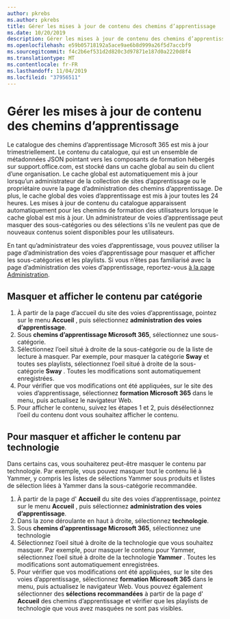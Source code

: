 ```yaml
---
author: pkrebs
ms.author: pkrebs
title: Gérer les mises à jour de contenu des chemins d’apprentissage
ms.date: 10/20/2019
description: Gérer les mises à jour de contenu des chemins d’apprentissage
ms.openlocfilehash: e59b05718192a5ace9ae6b8d999a26f5d7accbf9
ms.sourcegitcommit: f4c2b6ef531d2d820c3d97871e187d0a2220d8f4
ms.translationtype: MT
ms.contentlocale: fr-FR
ms.lasthandoff: 11/04/2019
ms.locfileid: "37956511"
---
```

# <a name="manage-learning-pathways-content-updates"></a>Gérer les mises à jour de contenu des chemins d’apprentissage
Le catalogue des chemins d’apprentissage Microsoft 365 est mis à jour trimestriellement. Le contenu du catalogue, qui est un ensemble de métadonnées JSON pointant vers les composants de formation hébergés sur support.office.com, est stocké dans un cache global au sein du client d’une organisation. Le cache global est automatiquement mis à jour lorsqu’un administrateur de la collection de sites d’apprentissage ou le propriétaire ouvre la page d’administration des chemins d’apprentissage. De plus, le cache global des voies d’apprentissage est mis à jour toutes les 24 heures. Les mises à jour de contenu du catalogue apparaissent automatiquement pour les chemins de formation des utilisateurs lorsque le cache global est mis à jour. Un administrateur de voies d’apprentissage peut masquer des sous-catégories ou des sélections s’ils ne veulent pas que de nouveaux contenus soient disponibles pour les utilisateurs.

En tant qu’administrateur des voies d’apprentissage, vous pouvez utiliser la page d’administration des voies d’apprentissage pour masquer et afficher les sous-catégories et les playlists. Si vous n’êtes pas familiarisé avec la page d’administration des voies d’apprentissage, reportez-vous [à la page Administration](custom_accessadmin.md).

## <a name="hide-and-unhide-content-by-category"></a>Masquer et afficher le contenu par catégorie
1. À partir de la page d’accueil du site des voies d’apprentissage, pointez sur le menu **Accueil** , puis sélectionnez **administration des voies d’apprentissage**.
2. Sous **chemins d’apprentissage Microsoft 365**, sélectionnez une sous-catégorie.
3. Sélectionnez l’oeil situé à droite de la sous-catégorie ou de la liste de lecture à masquer. Par exemple, pour masquer la catégorie **Sway** et toutes ses playlists, sélectionnez l’oeil situé à droite de la sous-catégorie **Sway** . Toutes les modifications sont automatiquement enregistrées.
4. Pour vérifier que vos modifications ont été appliquées, sur le site des voies d’apprentissage, sélectionnez **formation Microsoft 365** dans le menu, puis actualisez le navigateur Web.
5. Pour afficher le contenu, suivez les étapes 1 et 2, puis désélectionnez l’oeil du contenu dont vous souhaitez afficher le contenu.

## <a name="to-hide-and-unhide-content-by-technology"></a>Pour masquer et afficher le contenu par technologie
Dans certains cas, vous souhaiterez peut-être masquer le contenu par technologie. Par exemple, vous pouvez masquer tout le contenu lié à Yammer, y compris les listes de sélections Yammer sous produits et listes de sélection liées à Yammer dans la sous-catégorie recommandée.

1. À partir de la page d' **Accueil** du site des voies d’apprentissage, pointez sur le menu **Accueil** , puis sélectionnez **administration des voies d’apprentissage**.
2. Dans la zone déroulante en haut à droite, sélectionnez **technologie**.
3. Sous **chemins d’apprentissage Microsoft 365**, sélectionnez une technologie
4. Sélectionnez l’oeil situé à droite de la technologie que vous souhaitez masquer. Par exemple, pour masquer le contenu pour Yammer, sélectionnez l’oeil situé à droite de la technologie **Yammer** . Toutes les modifications sont automatiquement enregistrées.
5. Pour vérifier que vos modifications ont été appliquées, sur le site des voies d’apprentissage, sélectionnez **formation Microsoft 365** dans le menu, puis actualisez le navigateur Web. Vous pouvez également sélectionner des **sélections recommandées** à partir de la page d' **Accueil** des chemins d’apprentissage et vérifier que les playlists de technologie que vous avez masquées ne sont pas visibles.

